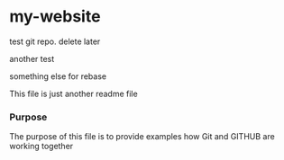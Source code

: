 # my-website
test git repo. delete later

another test

something else for rebase

This file is just another readme file

### Purpose 

The purpose of this file is to provide examples how Git and GITHUB 
are working together


